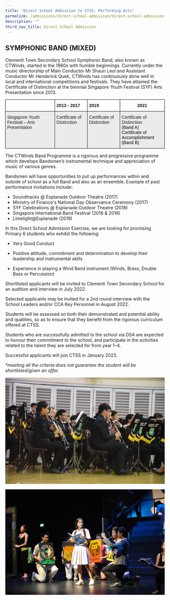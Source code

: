 ```yaml
---
title: "Direct School Admission to CTSS: Performing Arts"
permalink: /admissions/direct-school-admission/direct-school-admission-to-ctss-performing-arts
description: ""
third_nav_title: Direct School Admission
---
```

SYMPHONIC BAND (MIXED)
----------------------

Clementi Town Secondary School Symphonic Band, also known as CTWinds, started in the 1980s with humble beginnings. Currently under the music directorship of Main Conductor Mr Shaun Leoi and Assistant Conductor Mr Henderick Quek, CTWinds has continuously done well in local and international competitions and festivals. They have attained the Certificate of Distinction at the biennial Singapore Youth Festival (SYF) Arts Presentation since 2013.

<style type="text/css">
.tg  {border-collapse:collapse;border-spacing:0;}
.tg td{border-color:black;border-style:solid;border-width:1px;font-family:Arial, sans-serif;font-size:14px;
  overflow:hidden;padding:10px 5px;word-break:normal;}
.tg th{border-color:black;border-style:solid;border-width:1px;font-family:Arial, sans-serif;font-size:14px;
  font-weight:normal;overflow:hidden;padding:10px 5px;word-break:normal;}
.tg .tg-3icd{background-color:#EBEBEB;text-align:left;vertical-align:top}
.tg .tg-dgl5{background-color:#FFF;font-weight:bold;text-align:left;vertical-align:top}
.tg .tg-amwm{font-weight:bold;text-align:center;vertical-align:top}
</style>
<table class="tg">
<thead>
  <tr>
    <th class="tg-dgl5"></th>
    <th class="tg-dgl5">2013 - 2017</th>
    <th class="tg-dgl5">2019</th>
    <th class="tg-amwm">2021</th>
  </tr>
</thead>
<tbody>
  <tr>
    <td class="tg-3icd">Singapore Youth Festival – Arts Presentation</td>
    <td class="tg-3icd">Certificate of Distinction</td>
    <td class="tg-3icd">Certificate of Distinction</td>
    <td class="tg-3icd">Certificate of Distinction <br><span style="color:#000">(Band A)</span><br> <span style="color:#000">Certificate of Accomplishment </span><br><span style="color:#000">(Band B)</span></td>
  </tr>
</tbody>
</table>

The CTWinds Band Programme is a rigorous and progressive programme which develops Bandsmen’s instrumental technique and appreciation of music of various genres.

  

Bandsmen will have opportunities to put up performances within and outside of school as a full Band and also as an ensemble. Example of past performance invitations include: 

*   Soundtracks @ Esplanade Outdoor Theatre (2017)
*   Ministry of Finance's National Day Observance Ceremony (2017)
*   SYF Celebrations @ Esplanade Outdoor Theatre (2018) 
*   Singapore International Band Festival (2016 & 2018)
*   Limelight@Esplanade (2019)

In this Direct School Admission Exercise, we are looking for promising Primary 6 students who exhibit the following:    

*   Very Good Conduct
*   Positive attitude, commitment and determination to develop their leadership and instrumental skills  
    
*   Experience in playing a Wind Band instrument (Winds, Brass, Double Bass or Percussion)

Shortlisted applicants will be invited to Clementi Town Secondary School for an audition and interview in July 2022.

Selected applicants may be invited for a 2nd round interview with the School Leaders and/or CCA Key Personnel in August 2022.

Students will be assessed on both their demonstrated and potential ability and qualities, so as to ensure that they benefit from the rigorous curriculum offered at CTSS.

Students who are successfully admitted to the school via DSA are expected to honour their commitment to the school, and participate in the activities related to the talent they are selected for from year 1–4.  

  

Successful applicants will join CTSS in January 2023.  

_\*meeting all the criteria does not guarantee the student will be shortlisted/given an offer._

![band](/images/BAND.jpeg)

![drama club](/images/drama.jpeg)